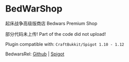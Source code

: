 # BedWarShop
起床战争高级版商店
Bedwars Premium Shop

部分代码未上传!
Part of the code did not upload!

Plugin compatible with: `CraftBukkit/Spigot 1.10 - 1.12`

BedwarsRel: [Github](https://github.com/BedwarsRel/BedwarsRel) | [Spigot](https://www.spigotmc.org/resources/bedwars-rel.6799/)

